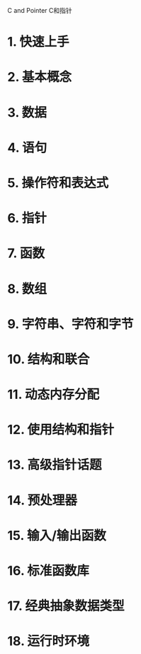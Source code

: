  C and Pointer
C和指针

# 1. 快速上手

# 2. 基本概念

# 3. 数据

# 4. 语句

# 5. 操作符和表达式

# 6. 指针

# 7. 函数

# 8. 数组

# 9. 字符串、字符和字节

# 10. 结构和联合

# 11. 动态内存分配

# 12. 使用结构和指针

# 13. 高级指针话题

# 14. 预处理器

# 15. 输入/输出函数

# 16. 标准函数库

# 17. 经典抽象数据类型

# 18. 运行时环境
